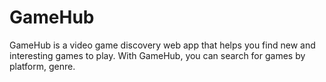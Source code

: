 # GameHub

GameHub is a video game discovery web app that helps you find new and interesting games to play. With GameHub, you can search for games by platform, genre.
